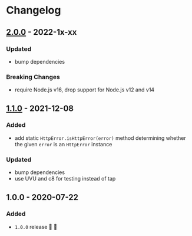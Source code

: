 # Changelog


## [2.0.0](https://github.com/supercharge/http-errors/compare/v1.1.0...v2.0.0) - 2022-1x-xx

### Updated
- bump dependencies

### Breaking Changes
- require Node.js v16, drop support for Node.js v12 and v14


## [1.1.0](https://github.com/supercharge/http-errors/compare/v1.0.0...v1.1.0) - 2021-12-08

### Added
- add static `HttpError.isHttpError(error)` method determining whether the given `error` is an `HttpError` instance

### Updated
- bump dependencies
- use UVU and c8 for testing instead of tap


## 1.0.0 - 2020-07-22

### Added
- `1.0.0` release 🚀 🎉
